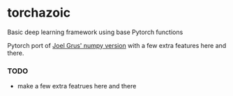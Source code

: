 # torchazoic
Basic deep learning framework using base Pytorch functions

Pytorch port of [Joel Grus' numpy version](https://github.com/joelgrus/joelnet) with a few extra features here and there.

### TODO
- make a few extra featrues here and there

